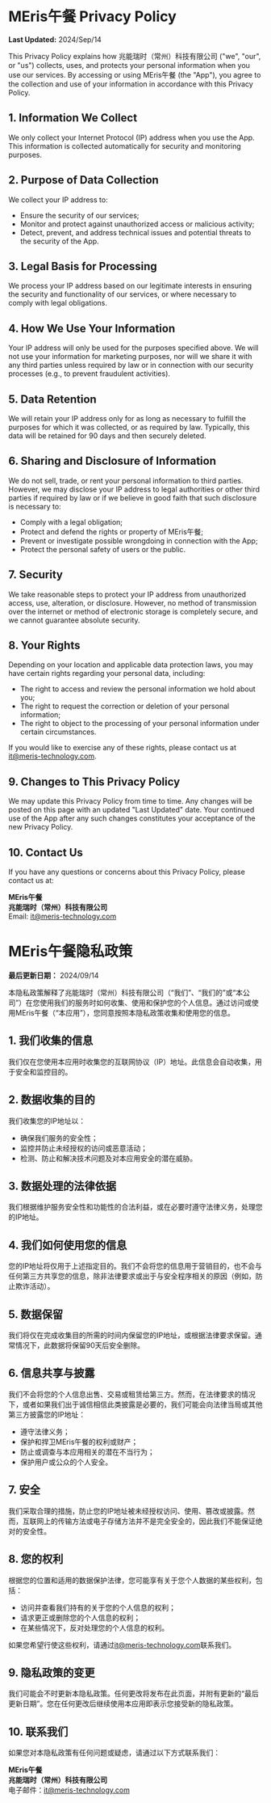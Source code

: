 # MEris午餐 Privacy Policy

**Last Updated:** 2024/Sep/14

This Privacy Policy explains how 兆能瑞时（常州）科技有限公司 ("we", "our", or "us") collects, uses, and protects your personal information when you use our services. By accessing or using MEris午餐 (the "App"), you agree to the collection and use of your information in accordance with this Privacy Policy.

## 1. Information We Collect

We only collect your Internet Protocol (IP) address when you use the App. This information is collected automatically for security and monitoring purposes.

## 2. Purpose of Data Collection

We collect your IP address to:

- Ensure the security of our services;
- Monitor and protect against unauthorized access or malicious activity;
- Detect, prevent, and address technical issues and potential threats to the security of the App.

## 3. Legal Basis for Processing

We process your IP address based on our legitimate interests in ensuring the security and functionality of our services, or where necessary to comply with legal obligations.

## 4. How We Use Your Information

Your IP address will only be used for the purposes specified above. We will not use your information for marketing purposes, nor will we share it with any third parties unless required by law or in connection with our security processes (e.g., to prevent fraudulent activities).

## 5. Data Retention

We will retain your IP address only for as long as necessary to fulfill the purposes for which it was collected, or as required by law. Typically, this data will be retained for 90 days and then securely deleted.

## 6. Sharing and Disclosure of Information

We do not sell, trade, or rent your personal information to third parties. However, we may disclose your IP address to legal authorities or other third parties if required by law or if we believe in good faith that such disclosure is necessary to:

- Comply with a legal obligation;
- Protect and defend the rights or property of MEris午餐;
- Prevent or investigate possible wrongdoing in connection with the App;
- Protect the personal safety of users or the public.

## 7. Security

We take reasonable steps to protect your IP address from unauthorized access, use, alteration, or disclosure. However, no method of transmission over the internet or method of electronic storage is completely secure, and we cannot guarantee absolute security.

## 8. Your Rights

Depending on your location and applicable data protection laws, you may have certain rights regarding your personal data, including:

- The right to access and review the personal information we hold about you;
- The right to request the correction or deletion of your personal information;
- The right to object to the processing of your personal information under certain circumstances.

If you would like to exercise any of these rights, please contact us at [it@meris-technology.com](mailto:it@meris-technology.com).

## 9. Changes to This Privacy Policy

We may update this Privacy Policy from time to time. Any changes will be posted on this page with an updated "Last Updated" date. Your continued use of the App after any such changes constitutes your acceptance of the new Privacy Policy.

## 10. Contact Us

If you have any questions or concerns about this Privacy Policy, please contact us at:

**MEris午餐**  
**兆能瑞时（常州）科技有限公司**  
Email: [it@meris-technology.com](mailto:it@meris-technology.com)

# MEris午餐隐私政策

**最后更新日期：** 2024/09/14

本隐私政策解释了兆能瑞时（常州）科技有限公司（“我们”、“我们的”或“本公司”）在您使用我们的服务时如何收集、使用和保护您的个人信息。通过访问或使用MEris午餐（“本应用”），您同意按照本隐私政策收集和使用您的信息。

## 1. 我们收集的信息

我们仅在您使用本应用时收集您的互联网协议（IP）地址。此信息会自动收集，用于安全和监控目的。

## 2. 数据收集的目的

我们收集您的IP地址以：

- 确保我们服务的安全性；
- 监控并防止未经授权的访问或恶意活动；
- 检测、防止和解决技术问题及对本应用安全的潜在威胁。

## 3. 数据处理的法律依据

我们根据维护服务安全性和功能性的合法利益，或在必要时遵守法律义务，处理您的IP地址。

## 4. 我们如何使用您的信息

您的IP地址将仅用于上述指定目的。我们不会将您的信息用于营销目的，也不会与任何第三方共享您的信息，除非法律要求或出于与安全程序相关的原因（例如，防止欺诈活动）。

## 5. 数据保留

我们将仅在完成收集目的所需的时间内保留您的IP地址，或根据法律要求保留。通常情况下，此数据将保留90天后安全删除。

## 6. 信息共享与披露

我们不会将您的个人信息出售、交易或租赁给第三方。然而，在法律要求的情况下，或者如果我们出于诚信相信此类披露是必要的，我们可能会向法律当局或其他第三方披露您的IP地址：

- 遵守法律义务；
- 保护和捍卫MEris午餐的权利或财产；
- 防止或调查与本应用相关的潜在不当行为；
- 保护用户或公众的个人安全。

## 7. 安全

我们采取合理的措施，防止您的IP地址被未经授权访问、使用、篡改或披露。然而，互联网上的传输方法或电子存储方法并不是完全安全的，因此我们不能保证绝对的安全性。

## 8. 您的权利

根据您的位置和适用的数据保护法律，您可能享有关于您个人数据的某些权利，包括：

- 访问并查看我们持有的关于您的个人信息的权利；
- 请求更正或删除您的个人信息的权利；
- 在某些情况下，反对处理您的个人信息的权利。

如果您希望行使这些权利，请通过[it@meris-technology.com](mailto:it@meris-technology.com)联系我们。

## 9. 隐私政策的变更

我们可能会不时更新本隐私政策。任何更改将发布在此页面，并附有更新的“最后更新日期”。您在任何更改后继续使用本应用即表示您接受新的隐私政策。

## 10. 联系我们

如果您对本隐私政策有任何问题或疑虑，请通过以下方式联系我们：

**MEris午餐**  
**兆能瑞时（常州）科技有限公司**  
电子邮件：[it@meris-technology.com](mailto:it@meris-technology.com)

